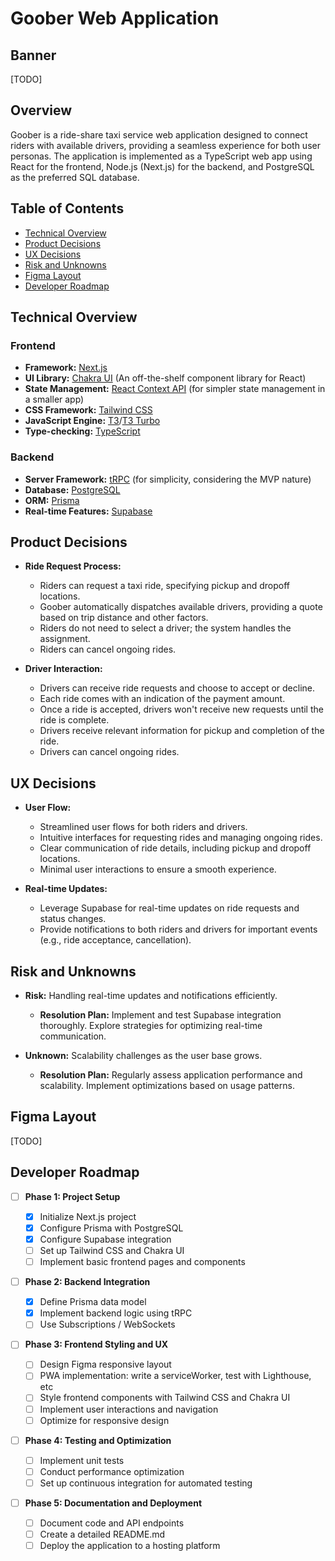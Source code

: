 # Goober Web Application

## Banner

[TODO]

## Overview

Goober is a ride-share taxi service web application designed to connect riders with available drivers, providing a seamless experience for both user personas. The application is implemented as a TypeScript web app using React for the frontend, Node.js (Next.js) for the backend, and PostgreSQL as the preferred SQL database.

## Table of Contents

- [Technical Overview](#technical-overview)
- [Product Decisions](#product-decisions)
- [UX Decisions](#ux-decisions)
- [Risk and Unknowns](#risk-and-unknowns)
- [Figma Layout](#figma-layout)
- [Developer Roadmap](#developer-roadmap)

## Technical Overview

### Frontend

- **Framework:** [Next.js](https://nextjs.org/)
- **UI Library:** [Chakra UI](https://chakra-ui.com/) (An off-the-shelf component library for React)
- **State Management:** [React Context API](https://react.dev/reference/react/useContext) (for simpler state management in a smaller app)
- **CSS Framework:** [Tailwind CSS](https://tailwindcss.com/)
- **JavaScript Engine:** [T3](https://create.t3.gg/)/[T3 Turbo](https://github.com/supabase-community/create-t3-turbo)
- **Type-checking:** [TypeScript](https://www.typescriptlang.org/)

### Backend

- **Server Framework:** [tRPC](https://trpc.io/) (for simplicity, considering the MVP nature)
- **Database:** [PostgreSQL](https://www.postgresql.org/)
- **ORM:** [Prisma](https://www.prisma.io/)
- **Real-time Features:** [Supabase](https://supabase.com/)

## Product Decisions

- **Ride Request Process:**

  - Riders can request a taxi ride, specifying pickup and dropoff locations.
  - Goober automatically dispatches available drivers, providing a quote based on trip distance and other factors.
  - Riders do not need to select a driver; the system handles the assignment.
  - Riders can cancel ongoing rides.

- **Driver Interaction:**
  - Drivers can receive ride requests and choose to accept or decline.
  - Each ride comes with an indication of the payment amount.
  - Once a ride is accepted, drivers won't receive new requests until the ride is complete.
  - Drivers receive relevant information for pickup and completion of the ride.
  - Drivers can cancel ongoing rides.

## UX Decisions

- **User Flow:**

  - Streamlined user flows for both riders and drivers.
  - Intuitive interfaces for requesting rides and managing ongoing rides.
  - Clear communication of ride details, including pickup and dropoff locations.
  - Minimal user interactions to ensure a smooth experience.

- **Real-time Updates:**
  - Leverage Supabase for real-time updates on ride requests and status changes.
  - Provide notifications to both riders and drivers for important events (e.g., ride acceptance, cancellation).

## Risk and Unknowns

- **Risk:** Handling real-time updates and notifications efficiently.

  - **Resolution Plan:** Implement and test Supabase integration thoroughly. Explore strategies for optimizing real-time communication.

- **Unknown:** Scalability challenges as the user base grows.
  - **Resolution Plan:** Regularly assess application performance and scalability. Implement optimizations based on usage patterns.

## Figma Layout

[TODO]

## Developer Roadmap

- [ ] **Phase 1: Project Setup**

  - [x] Initialize Next.js project
  - [x] Configure Prisma with PostgreSQL
  - [x] Configure Supabase integration
  - [ ] Set up Tailwind CSS and Chakra UI
  - [ ] Implement basic frontend pages and components

- [ ] **Phase 2: Backend Integration**

  - [x] Define Prisma data model
  - [x] Implement backend logic using tRPC
  - [ ] Use Subscriptions / WebSockets

- [ ] **Phase 3: Frontend Styling and UX**

  - [ ] Design Figma responsive layout
  - [ ] PWA implementation: write a serviceWorker, test with Lighthouse, etc
  - [ ] Style frontend components with Tailwind CSS and Chakra UI
  - [ ] Implement user interactions and navigation
  - [ ] Optimize for responsive design

- [ ] **Phase 4: Testing and Optimization**

  - [ ] Implement unit tests
  - [ ] Conduct performance optimization
  - [ ] Set up continuous integration for automated testing

- [ ] **Phase 5: Documentation and Deployment**

  - [ ] Document code and API endpoints
  - [ ] Create a detailed README.md
  - [ ] Deploy the application to a hosting platform

